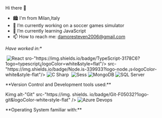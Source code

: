 Hi there 👋


- 🏙 I'm from Milan,Italy
- 🔭 I’m currently working on a soccer games simulator
- 🌱 I’m currently learning JavaScript
- 📫 How to reach me: damoresteven2006@gmail.com

*Have worked in:**
<p>
<img alt-"Angular" src-"https: //img.shields.io/badge /Angular-DD0031?1ogo-angular‹logoColor-white&style-flat" />
<img alt="React" src-"https://img.shields.io/badge/React-61DAFB?1ogo=react ¿logoColor-white&style-flat" /›
<img alt="JavaScript" sro-"https://img. shields. io/badge/JavaScript-F7DF1E?1ogo-javascript&logoColor-white&style-flat" />
sro-"https://img.shields.io/badge/TypeScript-3178C6?1ogo=typescript¿logoColor=white&style=flat"/>
src-"https://img.shields.io/badge/Node.is-339933?logo-node.¡s‹logoColor-white&style-flat"/>
<img alt="C Sharp" src="https://img.shields.io/badge/C°23-239120?1ogo=c-sharp&logoColor-white‹style-flat" /›
<img alt="HTML" src="https://img.shields. io/badge/HTML-E34F26?1ogo-html5&logoColor white&style-flat" />
<img alt-"'Css" sre-"https: //img. shields. io/badge/CSS-1572B6?1ogo css3&logoColor white&style-flat" />
<img
alt="Sess" src-"https://img.shields. io/badge/Sess-CC6699?1ogo-sass&logoColor-white‹style-flat" />
<imq alt="'PostqresQL"
src-"https://img.shields.io/badge/PostqreSQL-336791?1ogo-postgresqll&logoColor-white‹style-flat"/>
<img alt="MongoDB" src="https://img.shields.io/badge /MongoDB-47A248?1ogo-mongodb¿ logoColor-white&style-flat" />
<img alt="SQL Server" src-"https://img.shields. io/badge/SQL Server-CC2927?1ogo-microsoft+sql+serverálogoColor-white&style-flat" />
</p>
**Version Control and Development tools used:**
<p>
Kimg alt-"Git" src-"https://img. shields. io/badge/Git-F05032?1ogo-git&logoColor-white‹style-flat" />
<ima alt="GitHub" src-"https://imq.shields.io/badge/GitHub-181717?1ogo-github&logoColor-white&style-flat" />
<img
alt="Azure Devops"
sre-"https://img.shields.io/badge/AzureDevOps-0078D7?1ogo-azure+devops&logoColor-white&style-flat"/>
<img alt -"Visual Studio"
sro-"https://img.shields.io/badge/VisualStudio-5C2D91?logo=visual+studiologoColor-white&style=flat"/>
<imq alt-"Visual Studio Code"
sro="https://img.shields.io/badge/VisualStudioCode-007ACC?1ogo=visual+studio+code¿logoColor=white&style-flat"/>
</p>
**Operating System familiar with:**
<p>
<mg alt-"Macos" src-"https://img.shields. io/badge/MacOS-000000?1ogo-macos‹logoColor-white‹style-flat' />
<img alt-"Windows" src-"https://img. shields. io/badge/Windows-0078D6?1ogo-windows§logoColor-white&style-flat" />
</p>

